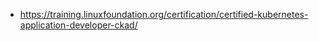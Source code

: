- https://training.linuxfoundation.org/certification/certified-kubernetes-application-developer-ckad/
